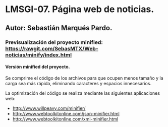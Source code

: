 # LMSGI-07. Página web de noticias.
## Autor: Sebastián Marqués Pardo.
### Previsualización del proyecto minified: https://rawgit.com/SebasMTX/Web-noticias/minify/index.html
#### Versión minified del proyecto.

Se comprime el código de los archivos para que ocupen menos tamaño y la carga sea más rápida, eliminando caracteres y espacios innecesarios.

La optimización del código se realiza mediante las siguientes aplicaciones web:

- http://www.willpeavy.com/minifier/
- http://www.webtoolkitonline.com/json-minifier.html
- http://www.webtoolkitonline.com/xml-minifier.html
